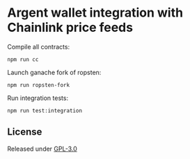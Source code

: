 # Argent wallet integration with Chainlink price feeds

Compile all contracts:
```
npm run cc
```

Launch ganache fork of ropsten:
```
npm run ropsten-fork
```

Run integration tests:
```
npm run test:integration
```

## License

Released under [GPL-3.0](LICENSE)
